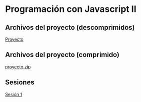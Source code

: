 # Programación con Javascript II

## Archivos del proyecto (descomprimidos)

[Proyecto](./proyecto/)

## Archivos del proyecto (comprimido)

[proyecto.zip](./proyecto.zip)

## Sesiones
[Sesión 1](https://youtu.be/ttGm3OdRylE)
